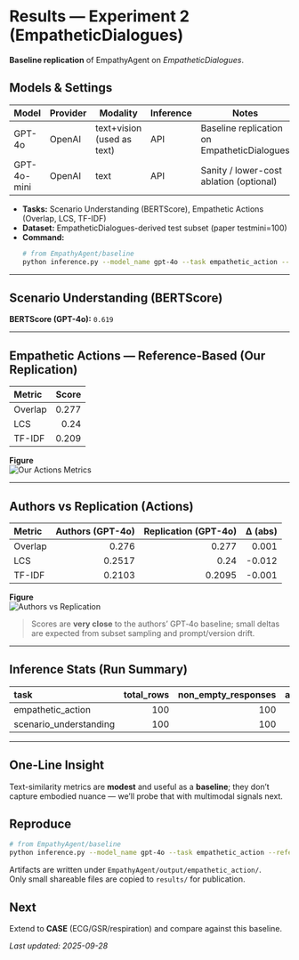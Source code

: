 # Results — Experiment 2 (EmpatheticDialogues)

**Baseline replication** of EmpathyAgent on *EmpatheticDialogues*.

## Models & Settings
| Model       | Provider | Modality                  | Inference | Notes                                       |
|-------------|----------|---------------------------|-----------|---------------------------------------------|
| GPT-4o      | OpenAI   | text+vision (used as text)| API       | Baseline replication on EmpatheticDialogues |
| GPT-4o-mini | OpenAI   | text                      | API       | Sanity / lower-cost ablation (optional)     |

- **Tasks:** Scenario Understanding (BERTScore), Empathetic Actions (Overlap, LCS, TF-IDF)  
- **Dataset:** EmpatheticDialogues-derived test subset (paper testmini=100)  
- **Command:**  
  ```bash
  # from EmpathyAgent/baseline
  python inference.py --model_name gpt-4o --task empathetic_action --reference_free_eval
  ```

---

## Scenario Understanding (BERTScore)
**BERTScore (GPT-4o):** `0.619`

---

## Empathetic Actions — Reference-Based (Our Replication)

| Metric   |   Score |
|:---------|--------:|
| Overlap  |   0.277 |
| LCS      |   0.24  |
| TF-IDF   |   0.209 |

**Figure**  
![Our Actions Metrics](./assets/exp2_actions_bar.png)

---

## Authors vs Replication (Actions)

| Metric   |   Authors (GPT-4o) |   Replication (GPT-4o) |   Δ (abs) |
|:---------|-------------------:|-----------------------:|----------:|
| Overlap  |             0.276  |                 0.277  |     0.001 |
| LCS      |             0.2517 |                 0.24   |    -0.012 |
| TF-IDF   |             0.2103 |                 0.2095 |    -0.001 |

**Figure**  
![Authors vs Replication](./assets/exp2_vs_paper_bar.png)

> Scores are **very close** to the authors’ GPT‑4o baseline; small deltas are expected from subset sampling and prompt/version drift.

---

## Inference Stats (Run Summary)

| task                   |   total_rows |   non_empty_responses |   avg_response_chars |   min_response_chars |   max_response_chars |   median_response_chars |   p95_response_chars |
|:-----------------------|-------------:|----------------------:|---------------------:|---------------------:|---------------------:|------------------------:|---------------------:|
| empathetic_action      |          100 |                   100 |                196   |                  105 |                  292 |                   193.5 |               255.05 |
| scenario_understanding |          100 |                   100 |                163.8 |                   34 |                  278 |                   165   |               215.35 |

---

## One-Line Insight
Text-similarity metrics are **modest** and useful as a **baseline**; they don’t capture embodied nuance — we’ll probe that with multimodal signals next.

## Reproduce
```bash
# from EmpathyAgent/baseline
python inference.py --model_name gpt-4o --task empathetic_action --reference_free_eval
```

Artifacts are written under `EmpathyAgent/output/empathetic_action/`.  
Only small shareable files are copied to `results/` for publication.

## Next
Extend to **CASE** (ECG/GSR/respiration) and compare against this baseline.

_Last updated: 2025-09-28_